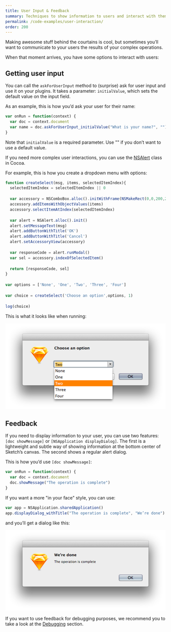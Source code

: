 ```yaml
---
title: User Input & Feedback
summary: Techniques to show information to users and interact with them.
permalink: /code-examples/user-interaction/
order: 200
---
```


Making awesome stuff behind the courtains is cool, but sometimes you’ll want to communicate to your users the results of your complex operations.

When that moment arrives, you have some options to interact with users:

## Getting user input

You can call the `askForUserInput` method to (surprise) ask for user input and use it on your plugins. It takes a parameter: `initialValue`, which sets the default value on the input field.

As an example, this is how you’d ask your user for their name:

```JavaScript
var onRun = function(context) {
  var doc = context.document
  var name = doc.askForUserInput_initialValue("What is your name?", "")
}
```

Note that `initialValue` is a required parameter. Use "" if you don’t want to use a default value.

If you need more complex user interactions, you can use the [NSAlert](https://developer.apple.com/library/mac/documentation/Cocoa/Reference/ApplicationKit/Classes/NSAlert_Class/) class in Cocoa.

For example, this is how you create a dropdown menu with options:

```JavaScript
function createSelect(msg, items, selectedItemIndex){
  selectedItemIndex = selectedItemIndex || 0

  var accessory = NSComboBox.alloc().initWithFrame(NSMakeRect(0,0,200,25))
  accessory.addItemsWithObjectValues(items)
  accessory.selectItemAtIndex(selectedItemIndex)

  var alert = NSAlert.alloc().init()
  alert.setMessageText(msg)
  alert.addButtonWithTitle('OK')
  alert.addButtonWithTitle('Cancel')
  alert.setAccessoryView(accessory)

  var responseCode = alert.runModal()
  var sel = accessory.indexOfSelectedItem()

  return [responseCode, sel]
}

var options = ['None', 'One', 'Two', 'Three', 'Four']

var choice = createSelect('Choose an option',options, 1)

log(choice)
```

This is what it looks like when running:

![](/images/developer/select.png)

## Feedback

If you need to display information to your user, you can use two features: `[doc showMessage]` or `[NSApplication displayDialog]`. The first is a lightweight and subtle way of showing information at the bottom center of Sketch’s canvas. The second shows a regular alert dialog.

This is how you’d use `[doc showMessage]`:

```JavaScript
var onRun = function(context) {
  var doc = context.document
  doc.showMessage("The operation is complete")
}
```

If you want a more "in your face" style, you can use:

```JavaScript
var app = NSApplication.sharedApplication()
app.displayDialog_withTitle("The operation is complete", "We’re done")
```

and you’ll get a dialog like this:

![](/images/developer/alert.png)

If you want to use feedback for debugging purposes, we recommend you to take a look at the [Debugging](/code-examples/debugging/) section.
